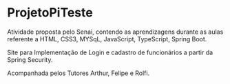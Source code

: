 # ProjetoPiTeste
Atividade proposta pelo Senai, contendo as aprendizagens durante as aulas referente a HTML, CSS3, MYSqL, JavaScript, TypeScript, Spring Boot.

Site para Implementação de Login e cadastro de funcionários a partir da Spring Security. 



Acompanhada pelos Tutores Arthur, Felipe e Rolfi. 
